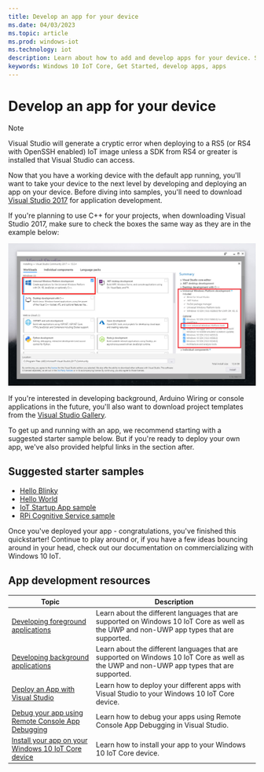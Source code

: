 ```yaml
---
title: Develop an app for your device
ms.date: 04/03/2023
ms.topic: article 
ms.prod: windows-iot
ms.technology: iot
description: Learn about how to add and develop apps for your device. See links to suggested starter samples and app development resources.
keywords: Windows 10 IoT Core, Get Started, develop apps, apps
---
```


# Develop an app for your device

> [!NOTE]
> Visual Studio will generate a cryptic error when deploying to a RS5 (or RS4 with OpenSSH enabled) IoT image unless a SDK from RS4 or greater is installed that Visual Studio can access.

Now that you have a working device with the default app running, you'll want to take your device to the next level by developing and deploying an app on your device. Before diving into samples, you'll need to download [Visual Studio 2017](https://www.visualstudio.com/downloads/) for application development.

If you're planning to use C++ for your projects, when downloading Visual Studio 2017, make sure to check the boxes the same way as they are in the example below:

![Essentials for C++ and Windows 10 IoT](../../media/DevelopApp/VS-CPP.jpg)

If you're interested in developing background, Arduino Wiring or console applications in the future, you'll also want to download project templates from the [Visual Studio Gallery](https://marketplace.visualstudio.com/items?itemName=MicrosoftIoT.WindowsIoTCoreProjectTemplatesforVS15).


To get up and running with an app, we recommend starting with a suggested starter sample below. But if you're ready to deploy your own app, we've also provided helpful links in the section after.

## Suggested starter samples

* [Hello Blinky](https://github.com/Microsoft/Windows-iotcore-samples/tree/develop/Samples/HelloBlinky)
* [Hello World](https://github.com/Microsoft/Windows-iotcore-samples/tree/develop/Samples/HelloWorld)
* [IoT Startup App sample](https://github.com/Microsoft/Windows-iotcore-samples/tree/develop/Samples/IoTStartApp)
* [RPi Cognitive Service sample](https://github.com/Microsoft/Windows-iotcore-samples/tree/develop/Samples/RPiCognitiveService) 



Once you've deployed your app - congratulations, you've finished this quickstarter! Continue to play around or, if you have a few ideas bouncing around in your head, check out our documentation on commercializing with Windows 10 IoT. 

## App development resources

| Topic | Description |
| ----- | ----------- |
| [Developing foreground applications](../../develop-your-app/buildingappsforiotcore.md) | Learn about the different languages that are supported on Windows 10 IoT Core as well as the UWP and non-UWP app types that are supported. |
| [Developing background applications](../../develop-your-app/backgroundapplications.md) | Learn about the different languages that are supported on Windows 10 IoT Core as well as the UWP and non-UWP app types that are supported. |
| [Deploy an App with Visual Studio](../../develop-your-app/appdeployment.md) | Learn how to deploy your different apps with Visual Studio to your Windows 10 IoT Core device. |
| [Debug your app using Remote Console App Debugging](../../develop-your-app/remotedebugging.md) | Learn how to debug your apps using Remote Console App Debugging in Visual Studio. |
| [Install your app on your Windows 10 IoT Core device](../../develop-your-app/appinstaller.md) | Learn how to install your app to your Windows 10 IoT Core device. |
